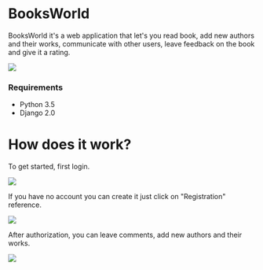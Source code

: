 # BooksWorld

BooksWorld it's a web application that let's you read book, add new authors and their works, communicate with other users, leave feedback on the book and give it a rating.

![](https://cdn1.savepice.ru/uploads/2018/3/18/3bf7c28d687e8768dc208169c6b66abe-full.png)

### Requirements ####
- Python 3.5
- Django 2.0

# How does it work?

To get started, first login.

![](https://cdn1.savepice.ru/uploads/2018/3/18/492dc34ef7a24926a9f45a164f3b0fcc-full.png)

If you have no account you can create it just click on "Registration" reference.

![](https://cdn1.savepice.ru/uploads/2018/3/18/c7f1e2e73fd26db34ae56b4f6add5456-full.png)

After authorization, you can leave comments, add new authors and their works.

![](https://cdn1.savepice.ru/uploads/2018/3/18/5e71ccf0b17c3110fa41c4562299b94b-full.png)
